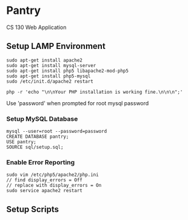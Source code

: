 # Pantry
CS 130 Web Application

## Setup LAMP Environment
    sudo apt-get install apache2
    sudo apt-get install mysql-server
    sudo apt-get install php5 libapache2-mod-php5
    sudo apt-get install php5-mysql
    sudo /etc/init.d/apache2 restart

    php -r 'echo "\n\nYour PHP installation is working fine.\n\n\n";'
Use 'password' when prompted for root mysql password

### Setup MySQL Database
    mysql --user=root --password=password
    CREATE DATABASE pantry;
    USE pantry;
    SOURCE sql/setup.sql;


### Enable Error Reporting
    sudo vim /etc/php5/apache2/php.ini
    // find display_errors = Off
    // replace with display_errors = On
    sudo service apache2 restart

## Setup Scripts
